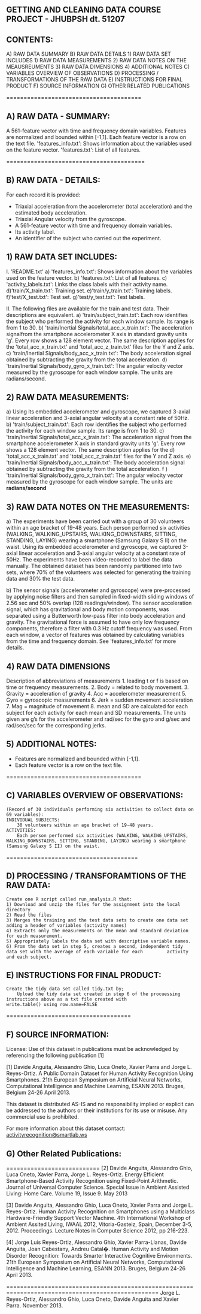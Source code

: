 ## GETTING AND CLEANING DATA COURSE PROJECT - JHUBPSH dt. 51207

## CONTENTS: 
A) RAW DATA SUMMARY 
B) RAW DATA DETAILS
        1) RAW DATA SET INCLUDES
        1) RAW DATA MEASUREMENTS
        2) RAW DATA NOTES ON THE MEAUSREUMENTS
        3) RAW DATA DIMENSIONS
        4) ADDITIONAL NOTES
C) VARIABLES OVERVIEW OF OBSERVATIONS 
D) PROCESSING / TRANSFORMATIONS OF THE RAW DATA
E) INSTRUCTIONS FOR FINAL PRODUCT
F) SOURCE INFORMATION
G) OTHER RELATED PUBLICATIONS

=======================================
## A) RAW DATA - SUMMARY:
A 561-feature vector with time and frequency domain variables.
Features are normalized and bounded within [-1,1].
Each feature vector is a row on the text file.
'features_info.txt': Shows information about the variables used on the feature vector.
'features.txt': List of all features.

========================================    
## B) RAW DATA - DETAILS:
For each record it is provided:

- Triaxial acceleration from the accelerometer (total acceleration) and the estimated body acceleration.
- Triaxial Angular velocity from the gyroscope. 
- A 561-feature vector with time and frequency domain variables. 
- Its activity label. 
- An identifier of the subject who carried out the experiment.

## 1) RAW DATA SET INCLUDES:
I. 'README.txt'
a) 'features_info.txt': Shows information about the variables used on the feature vector.
b) 'features.txt': List of all features.
c) 'activity_labels.txt': Links the class labels with their activity name.
d)’train/X_train.txt': Training set.
e)’train/y_train.txt': Training labels.
f)’test/X_test.txt': Test set.
g)’test/y_test.txt': Test labels.

II. The following files are available for the train and test data. Their descriptions are equivalent. 
a) 'train/subject_train.txt': Each row identifies the subject who performed the activity for each window sample. Its range is from 1 to 30. 
b) 'train/Inertial Signals/total_acc_x_train.txt': The acceleration signalfrom the smartphone accelerometer X axis in standard gravity units 'g'. Every row shows a 128 element vector. The same description applies for the 'total_acc_x_train.txt' and 'total_acc_z_train.txt' files for the Y and Z axis. 
c) 'train/Inertial Signals/body_acc_x_train.txt': The body acceleration signal obtained by subtracting the gravity from the total acceleration. 
d) 'train/Inertial Signals/body_gyro_x_train.txt': The angular velocity vector measured by the gyroscope for each window sample. The units are radians/second. 

## 2) RAW DATA MEASUREMENTS: 
a) Using its embedded accelerometer and gyroscope, we captured 3-axial linear acceleration and 3-axial angular velocity at a constant rate of 50Hz.
b) 'train/subject_train.txt': Each row identifies the subject who performed the activity for each window sample. Its range is from 1 to 30.
c) 'train/Inertial Signals/total_acc_x_train.txt': The acceleration signal from the smartphone accelerometer X axis in standard gravity units 'g'. Every row shows a 128 element vector. The  same description applies for the 
d) 'total_acc_x_train.txt' and 'total_acc_z_train.txt' files for the Y and Z axis.
e) 'train/Inertial Signals/body_acc_x_train.txt': The body acceleration signal obtained by subtracting the gravity from the total acceleration.
f ) 'train/Inertial Signals/body_gyro_x_train.txt': The angular velocity vector measured by the  gyroscope for each window sample. The units are **radians/second** 

## 3) RAW DATA NOTES ON THE MEASUREMENTS:
    
a) The experiments have been carried out with a group of 30 volunteers within an age bracket of 19-48 years. Each person performed six activities (WALKING, WALKING_UPSTAIRS, WALKING_DOWNSTAIRS, SITTING, STANDING, LAYING) wearing a smartphone (Samsung Galaxy S II) on the waist. Using its embedded accelerometer and gyroscope, we captured 3-axial linear acceleration and 3-axial angular velocity at a constant rate of 50Hz. The experiments have been video-recorded to label the data manually. The obtained dataset has been randomly partitioned into two sets, where 70% of the volunteers was selected for generating the training data and 30% the test data. 

b) The sensor signals (accelerometer and gyroscope) were pre-processed by applying noise filters and then sampled in fixed-width sliding windows of 2.56 sec and 50% overlap (128 readings/window). The sensor acceleration signal, which has gravitational and body motion components, was separated using a Butterworth low-pass filter into body acceleration and gravity. The gravitational force is assumed to have only low frequency components, therefore a filter with 0.3 Hz cutoff frequency was used. From each window, a vector of features was obtained by calculating variables from the time and frequency domain. See 'features_info.txt' for more details. 

## 4) RAW DATA DIMENSIONS
Description of abbreviations of measurements
	1.	leading t or f is based on time or frequency measurements.
	2.	Body = related to body movement.
	3.	Gravity = acceleration of gravity
	4.	Acc = accelerometer measurement
	5.	Gyro = gyroscopic measurements
	6.	Jerk = sudden movement acceleration
	7.	Mag = magnitude of movement
	8.	mean and SD are calculated for each subject for each activity for each mean and SD measurements.
The units given are g’s for the accelerometer and rad/sec for the gyro and g/sec and rad/sec/sec for the corresponding jerks.

## 5) ADDITIONAL NOTES: 
- Features are normalized and bounded within [-1,1].
- Each feature vector is a row on the text file.

=======================================
## C) VARIABLES OVERVIEW OF OBSERVATIONS: 
    (Record of 30 individuals performing six activities to collect data on 69 variables):
    INDIVIDUAL SUBJECTS:
        30 volunteers within an age bracket of 19-48 years.
    ACTIVITIES:
        Each person performed six activities (WALKING, WALKING_UPSTAIRS, WALKING_DOWNSTAIRS, SITTING, STANDING, LAYING) wearing a smartphone (Samsung Galaxy S II) on the waist.  

======================================
## D) PROCESSING / TRANSFORAMTIONS OF THE RAW DATA:
    Create one R script called run_analysis.R that:
    1) Download and unzip the files for the assignment into the local directory
    2) Read the files
    3) Merges the training and the test data sets to create one data set adding a header of variables (activity names)
    4) Extracts only the measurements on the mean and standard deviation for each measurement. 
    5) Appropriately labels the data set with descriptive variable names. 
    6) From the data set in step 5, creates a second, independent tidy data set with the average of each variable for each         activity and each subject.
## E) INSTRUCTIONS FOR FINAL PRODUCT:
    Create the tidy data set called tidy.txt by;
        Upload the tidy data set created in step 6 of the procuessing instructions above as a txt file created with                 write.table() using row.name=FALSE  


====================================
## F) SOURCE INFORMATION:
License:
Use of this dataset in publications must be acknowledged by referencing the following publication [1] 

[1] Davide Anguita, Alessandro Ghio, Luca Oneto, Xavier Parra and Jorge L. Reyes-Ortiz. A Public Domain Dataset for Human Activity Recognition Using Smartphones. 21th European Symposium on Artificial Neural Networks, Computational Intelligence and Machine Learning, ESANN 2013. Bruges, Belgium 24-26 April 2013. 

This dataset is distributed AS-IS and no responsibility implied or explicit can be addressed to the authors or their institutions for its use or misuse. Any commercial use is prohibited.

For more information about this dataset contact: activityrecognition@smartlab.ws

## G) Other Related Publications:
===========================
[2] Davide Anguita, Alessandro Ghio, Luca Oneto, Xavier Parra, Jorge L. Reyes-Ortiz.  Energy Efficient Smartphone-Based Activity Recognition using Fixed-Point Arithmetic. Journal of Universal Computer Science. Special Issue in Ambient Assisted Living: Home Care.   Volume 19, Issue 9. May 2013

[3] Davide Anguita, Alessandro Ghio, Luca Oneto, Xavier Parra and Jorge L. Reyes-Ortiz. Human Activity Recognition on Smartphones using a Multiclass Hardware-Friendly Support Vector Machine. 4th International Workshop of Ambient Assited Living, IWAAL 2012, Vitoria-Gasteiz, Spain, December 3-5, 2012. Proceedings. Lecture Notes in Computer Science 2012, pp 216-223. 

[4] Jorge Luis Reyes-Ortiz, Alessandro Ghio, Xavier Parra-Llanas, Davide Anguita, Joan Cabestany, Andreu Catal�. Human Activity and Motion Disorder Recognition: Towards Smarter Interactive Cognitive Environments. 21th European Symposium on Artificial Neural Networks, Computational Intelligence and Machine Learning, ESANN 2013. Bruges, Belgium 24-26 April 2013.  

==================================================================================================
Jorge L. Reyes-Ortiz, Alessandro Ghio, Luca Oneto, Davide Anguita and Xavier Parra. November 2013.

